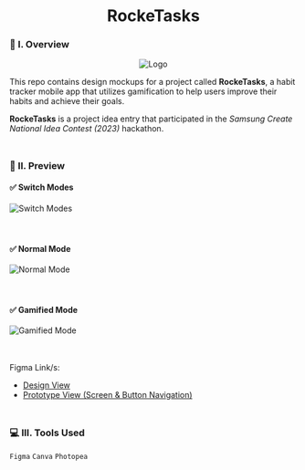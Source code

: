 <div align="center">
  <h1>RockeTasks</h1>
</div>

### 🧐 I. Overview
<div align="center">
  <img src="https://github.com/m3mentomor1/RockeTasks-Design/assets/95956735/f95be5d6-2083-4b35-ac72-99ac84830f67" alt="Logo">
</div>

This repo contains design mockups for a project called **RockeTasks**, a habit tracker mobile app that utilizes gamification to help users improve their habits and achieve their goals. 

**RockeTasks** is a project idea entry that participated in the *Samsung Create National Idea Contest (2023)* hackathon.
<br><br>
##

### 👀 II. Preview

#### ✅ Switch Modes

![Switch Modes](https://github.com/m3mentomor1/RockeTasks-Design/assets/95956735/dc625ef0-2769-4974-a13c-ac73c556e9c7)
<br><br><br>

#### ✅ Normal Mode

![Normal Mode](https://github.com/m3mentomor1/RockeTasks-Design/assets/95956735/3e5ff691-652a-4bd7-a2dc-e103f1215891)
<br><br><br>

#### ✅ Gamified Mode

![Gamified Mode](https://github.com/m3mentomor1/RockeTasks-Design/assets/95956735/ccea74f9-a55f-4d30-9a23-4b0d578010e5)
<br><br><br>

Figma Link/s: 
- [Design View](https://www.figma.com/design/kNiSeQQi3xzNm5Iro6YTsN/RockeTasks?node-id=0-1&t=6WJVM7vvCEslKSF5-1)
- [Prototype View (Screen & Button Navigation)](https://www.figma.com/proto/kNiSeQQi3xzNm5Iro6YTsN/RockeTasks?node-id=13-4&t=8S1S7xFd0fH7bS0V-1&scaling=scale-down&content-scaling=fixed&page-id=0%3A1&starting-point-node-id=13%3A4)
<br><br>
##

### 💻 III. Tools Used

``Figma`` ``Canva`` ``Photopea``
